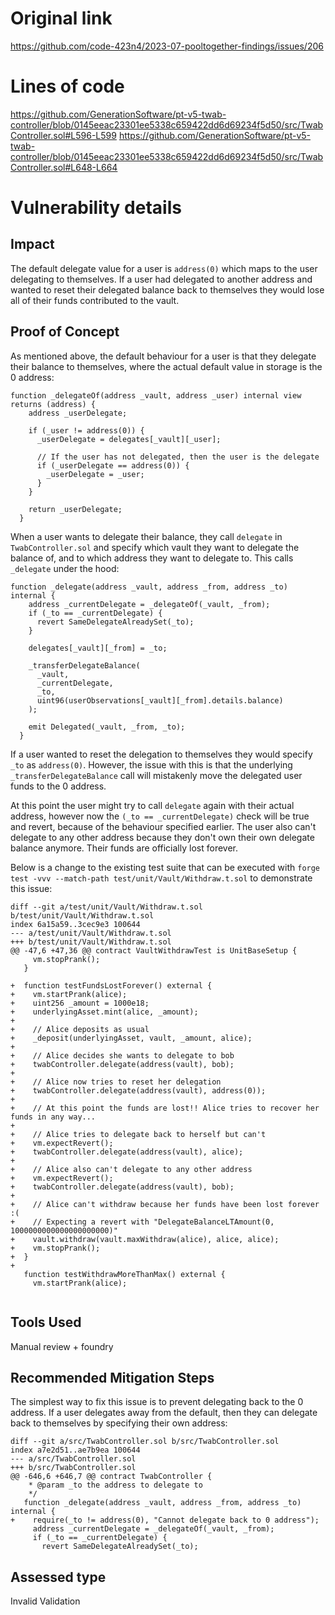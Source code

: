 # Original link
https://github.com/code-423n4/2023-07-pooltogether-findings/issues/206
# Lines of code

https://github.com/GenerationSoftware/pt-v5-twab-controller/blob/0145eeac23301ee5338c659422dd6d69234f5d50/src/TwabController.sol#L596-L599
https://github.com/GenerationSoftware/pt-v5-twab-controller/blob/0145eeac23301ee5338c659422dd6d69234f5d50/src/TwabController.sol#L648-L664


# Vulnerability details

## Impact
The default delegate value for a user is `address(0)` which maps to the user delegating to themselves. If a user had delegated to another address and wanted to reset their delegated balance back to themselves they would lose all of their funds contributed to the vault.

## Proof of Concept
As mentioned above, the default behaviour for a user is that they delegate their balance to themselves, where the actual default value in storage is the 0 address:

```
function _delegateOf(address _vault, address _user) internal view returns (address) {
    address _userDelegate;

    if (_user != address(0)) {
      _userDelegate = delegates[_vault][_user];

      // If the user has not delegated, then the user is the delegate
      if (_userDelegate == address(0)) {
        _userDelegate = _user;
      }
    }

    return _userDelegate;
  }
```

When a user wants to delegate their balance, they call `delegate` in `TwabController.sol` and specify which vault they want to delegate the balance of, and to which address they want to delegate to. This calls `_delegate` under the hood:

```
function _delegate(address _vault, address _from, address _to) internal {
    address _currentDelegate = _delegateOf(_vault, _from);
    if (_to == _currentDelegate) {
      revert SameDelegateAlreadySet(_to);
    }

    delegates[_vault][_from] = _to;

    _transferDelegateBalance(
      _vault,
      _currentDelegate,
      _to,
      uint96(userObservations[_vault][_from].details.balance)
    );

    emit Delegated(_vault, _from, _to);
  }
```

If a user wanted to reset the delegation to themselves they would specify `_to` as `address(0)`. However, the issue with this is that the underlying `_transferDelegateBalance` call will mistakenly move the delegated user funds to the 0 address.

At this point the user might try to call `delegate` again with their actual address, however now the `(_to == _currentDelegate)` check will be true and revert, because of the behaviour specified earlier. The user also can't delegate to any other address because they don't own their own delegate balance anymore. Their funds are officially lost forever.

Below is a change to the existing test suite that can be executed with `forge test -vvv --match-path test/unit/Vault/Withdraw.t.sol` to demonstrate this issue:

```
diff --git a/test/unit/Vault/Withdraw.t.sol b/test/unit/Vault/Withdraw.t.sol
index 6a15a59..3cec9e3 100644
--- a/test/unit/Vault/Withdraw.t.sol
+++ b/test/unit/Vault/Withdraw.t.sol
@@ -47,6 +47,36 @@ contract VaultWithdrawTest is UnitBaseSetup {
     vm.stopPrank();
   }
 
+  function testFundsLostForever() external {
+    vm.startPrank(alice);
+    uint256 _amount = 1000e18;
+    underlyingAsset.mint(alice, _amount);
+
+    // Alice deposits as usual
+    _deposit(underlyingAsset, vault, _amount, alice);
+
+    // Alice decides she wants to delegate to bob
+    twabController.delegate(address(vault), bob);
+
+    // Alice now tries to reset her delegation
+    twabController.delegate(address(vault), address(0));
+
+    // At this point the funds are lost!! Alice tries to recover her funds in any way...
+    
+    // Alice tries to delegate back to herself but can't
+    vm.expectRevert();
+    twabController.delegate(address(vault), alice);
+
+    // Alice also can't delegate to any other address
+    vm.expectRevert();
+    twabController.delegate(address(vault), bob);
+    
+    // Alice can't withdraw because her funds have been lost forever :(
+    // Expecting a revert with "DelegateBalanceLTAmount(0, 1000000000000000000000)"
+    vault.withdraw(vault.maxWithdraw(alice), alice, alice);
+    vm.stopPrank();
+  }
+
   function testWithdrawMoreThanMax() external {
     vm.startPrank(alice);
 
```


## Tools Used
Manual review + foundry

## Recommended Mitigation Steps
The simplest way to fix this issue is to prevent delegating back to the 0 address. If a user delegates away from the default, then they can delegate back to themselves by specifying their own address:

```
diff --git a/src/TwabController.sol b/src/TwabController.sol
index a7e2d51..ae7b9ea 100644
--- a/src/TwabController.sol
+++ b/src/TwabController.sol
@@ -646,6 +646,7 @@ contract TwabController {
    * @param _to the address to delegate to
    */
   function _delegate(address _vault, address _from, address _to) internal {
+    require(_to != address(0), "Cannot delegate back to 0 address");
     address _currentDelegate = _delegateOf(_vault, _from);
     if (_to == _currentDelegate) {
       revert SameDelegateAlreadySet(_to);

```


## Assessed type

Invalid Validation